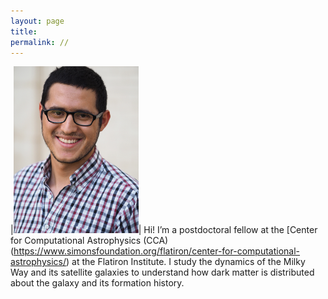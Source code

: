 ```yaml
---
layout: page
title: 
permalink: //
---
```



|<img class="profile-picture" src="./ng.jpg" width="200">|  Hi! I’m a postdoctoral fellow at the [Center for Computational Astrophysics (CCA)
(https://www.simonsfoundation.org/flatiron/center-for-computational-astrophysics/) at the Flatiron Institute. I study the dynamics of the Milky Way and its satellite galaxies to understand how dark matter is distributed about the galaxy and its formation history.
